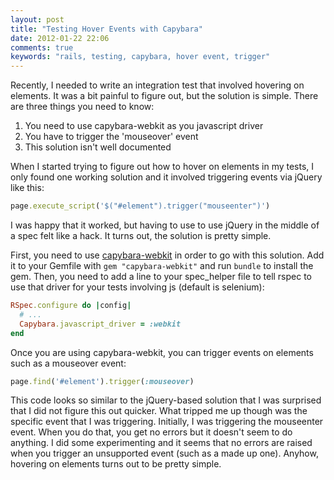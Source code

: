 ```yaml
---
layout: post
title: "Testing Hover Events with Capybara"
date: 2012-01-22 22:06
comments: true
keywords: "rails, testing, capybara, hover event, trigger"
---
```


Recently, I needed to write an integration test that involved hovering
on elements. It was a bit painful to figure out, but the solution is simple.
There are three things you need to know:

1. You need to use capybara-webkit as you javascript driver
2. You have to trigger the 'mouseover' event
3. This solution isn't well documented

When I started trying to figure out how to hover on elements in my
tests, I only found one working solution and it involved triggering
events via jQuery like this:

``` ruby
page.execute_script('$("#element").trigger("mouseenter")')
```

I was happy that it worked, but having to use to use jQuery in the
middle of a spec felt like a hack. It turns out, the solution is pretty simple.

First, you need to use [capybara-webkit](https://github.com/thoughtbot/capybara-webkit)
in order to go with this solution. 
Add it to your Gemfile with `gem "capybara-webkit"` and run `bundle` 
to install the gem. Then, you need to add a line to your spec_helper file to tell 
rspec to use that driver for your tests involving js (default is
selenium):

``` ruby
RSpec.configure do |config|
  # ...
  Capybara.javascript_driver = :webkit
end
```

Once you are using capybara-webkit, you can trigger events on elements
such as a mouseover event:

``` ruby
page.find('#element').trigger(:mouseover)
```

This code looks so similar to the jQuery-based solution that I was
surprised that I did not figure this out quicker. What tripped me
up though was the specific event that I was triggering.
Initially, I was triggering the mouseenter event. When you do that, you
get no errors but it doesn't seem to do anything. I did some
experimenting and it seems that no errors are raised when you trigger an
unsupported event (such as a made up one). Anyhow, hovering on elements
turns out to be pretty simple.
